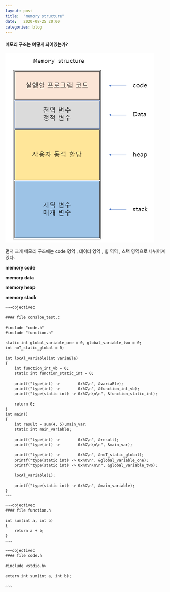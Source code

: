 ```yaml
---
layout: post
title:  "memory structure"
date:   2020-08-25 20:00
categories: blog
---
```


#### 메모리 구조는 어떻게 되어있는가?

![memory](/blog_img/memory_structure.png)

먼저 크게 메모리 구조에는 code 영역 , 데이터 영역 , 힙 역역 , 스택 영역으로 나뉘어져있다.

__memory code__

__memory data__

__memory heap__

__memory stack__

```
~~~objectivec

#### file consloe_test.c

#include "code.h"
#include "function.h"

static int global_variable_one = 0, global_variable_two = 0;
int noT_static_global = 0;

int locAl_variable(int variaBle) 
{
	int function_int_vb = 0;
	static int function_static_int = 0;

	printf("type(int) ->		0x%X\n", &variaBle);
	printf("type(int) ->		0x%X\n", &function_int_vb);
	printf("type(static int) ->	0x%X\n\n\n", &function_static_int);

	return 0;
}
int main()
{
	int result = sum(4, 5),main_var;
	static int main_variable;

	printf("type(int) ->		0x%X\n", &result);
	printf("type(int) ->		0x%X\n\n\n", &main_var);
	
	printf("type(int) ->		0x%X\n", &noT_static_global);
	printf("type(static int) ->	0x%X\n", &global_variable_one);
	printf("type(static int) ->	0x%X\n\n\n", &global_variable_two);

	locAl_variable(1);

	printf("type(static int) ->	0x%X\n", &main_variable);
}
~~~
```

```
~~~objectivec
#### file function.h

int sum(int a, int b)
{
	return a + b;
}
~~~
```

```
~~~objectivec
#### file code.h

#include <stdio.h>

extern int sum(int a, int b);

~~~
```